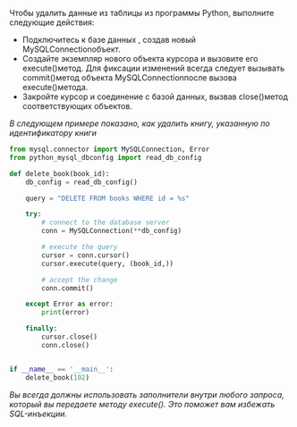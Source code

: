 Чтобы удалить данные из таблицы из программы Python, выполните следующие действия:

+ Подключитесь к базе данных , создав новый MySQLConnectionобъект.
+ Создайте экземпляр нового объекта курсора и вызовите его  execute()метод. Для фиксации изменений всегда следует вызывать  commit()метод объекта MySQLConnectionпосле вызова  execute()метода.
+ Закройте курсор и соединение с базой данных, вызвав  close()метод соответствующих объектов.

*В следующем примере показано, как удалить книгу, указанную по идентификатору книги*
```python
from mysql.connector import MySQLConnection, Error
from python_mysql_dbconfig import read_db_config

def delete_book(book_id):
    db_config = read_db_config()

    query = "DELETE FROM books WHERE id = %s"

    try:
        # connect to the database server
        conn = MySQLConnection(**db_config)

        # execute the query
        cursor = conn.cursor()
        cursor.execute(query, (book_id,))

        # accept the change
        conn.commit()

    except Error as error:
        print(error)

    finally:
        cursor.close()
        conn.close()


if __name__ == '__main__':
    delete_book(102)
```

*Вы всегда должны использовать заполнители внутри любого запроса, который вы передаете методу  execute(). Это поможет вам избежать SQL-инъекции.*